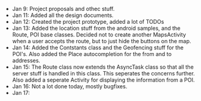 - Jan 9: Project proposals and othec stuff.
- Jan 11: Added all the design documents.
- Jan 12: Created the project prototype, added a lot of TODOs
- Jan 13: Added the location stuff from the android samples, and the Route, POI base classes. Decided not to create another MapsActivity when a user accepts the route, but to just hide the buttons on the map.
- Jan 14: Added the Contstants class and the Geofencing stuff for the POI's. Also added the Place autocompletion for the from and to addresses.
- Jan 15: The Route class now extends the AsyncTask class so that all the server stuff is handled in this class. This seperates the concerns further. Also added a seperate Activity for displaying the information from a POI.
- Jan 16: Not a lot done today, mostly bugfixes.
- Jan 17:
